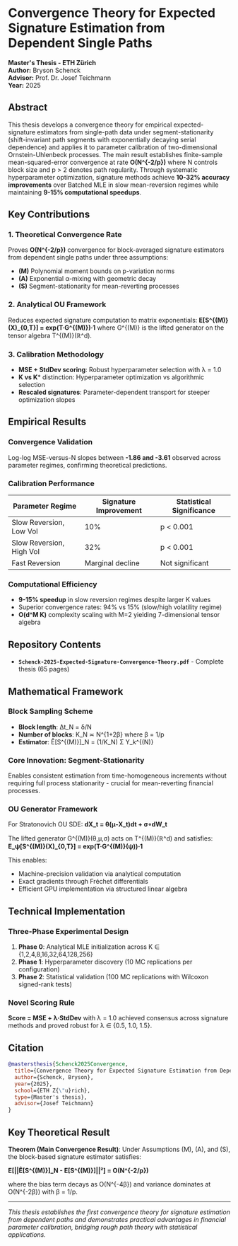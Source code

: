 # Convergence Theory for Expected Signature Estimation from Dependent Single Paths

**Master's Thesis - ETH Zürich**  
**Author:** Bryson Schenck  
**Advisor:** Prof. Dr. Josef Teichmann  
**Year:** 2025

## Abstract

This thesis develops a convergence theory for empirical expected-signature estimators from single-path data under segment-stationarity (shift-invariant path segments with exponentially decaying serial dependence) and applies it to parameter calibration of two-dimensional Ornstein-Uhlenbeck processes. The main result establishes finite-sample mean-squared-error convergence at rate **O(N^{-2/p})** where N controls block size and p > 2 denotes path regularity. Through systematic hyperparameter optimization, signature methods achieve **10-32% accuracy improvements** over Batched MLE in slow mean-reversion regimes while maintaining **9-15% computational speedups**.

## Key Contributions

### 1. Theoretical Convergence Rate
Proves **O(N^{-2/p})** convergence for block-averaged signature estimators from dependent single paths under three assumptions:
- **(M)** Polynomial moment bounds on p-variation norms
- **(A)** Exponential α-mixing with geometric decay  
- **(S)** Segment-stationarity for mean-reverting processes

### 2. Analytical OU Framework
Reduces expected signature computation to matrix exponentials: **E[S^{(M)}(X)_{0,T}] = exp(T·G^{(M)})·1** where G^{(M)} is the lifted generator on the tensor algebra T^{(M)}(ℝ^d).

### 3. Calibration Methodology
- **MSE + StdDev scoring**: Robust hyperparameter selection with λ = 1.0 
- **K vs K*** distinction: Hyperparameter optimization vs algorithmic selection
- **Rescaled signatures**: Parameter-dependent transport for steeper optimization slopes

## Empirical Results

### Convergence Validation
Log-log MSE-versus-N slopes between **-1.86 and -3.61** observed across parameter regimes, confirming theoretical predictions.

### Calibration Performance
| Parameter Regime | Signature Improvement | Statistical Significance |
|-----------------|----------------------|-------------------------|
| Slow Reversion, Low Vol | 10% | p < 0.001 |
| Slow Reversion, High Vol | 32% | p < 0.001 |
| Fast Reversion | Marginal decline | Not significant |

### Computational Efficiency
- **9-15% speedup** in slow reversion regimes despite larger K values
- Superior convergence rates: 94% vs 15% (slow/high volatility regime)
- **O(d^M K)** complexity scaling with M=2 yielding 7-dimensional tensor algebra

## Repository Contents

- **`Schenck-2025-Expected-Signature-Convergence-Theory.pdf`** - Complete thesis (65 pages)

## Mathematical Framework

### Block Sampling Scheme
- **Block length**: Δt_N = δ/N  
- **Number of blocks**: K_N ≍ N^{1+2β} where β = 1/p
- **Estimator**: Ê[S^{(M)}]_N = (1/K_N) Σ Y_k^{(N)}

### Core Innovation: Segment-Stationarity
Enables consistent estimation from time-homogeneous increments without requiring full process stationarity - crucial for mean-reverting financial processes.

### OU Generator Framework
For Stratonovich OU SDE: **dX_t = θ(μ-X_t)dt + σ∘dW_t**

The lifted generator G^{(M)}(θ,μ,σ) acts on T^{(M)}(ℝ^d) and satisfies:
**E_ψ[S^{(M)}(X)_{0,T}] = exp(T·G^{(M)}(ψ))·1**

This enables:
- Machine-precision validation via analytical computation
- Exact gradients through Fréchet differentials  
- Efficient GPU implementation via structured linear algebra

## Technical Implementation

### Three-Phase Experimental Design
1. **Phase 0**: Analytical MLE initialization across K ∈ {1,2,4,8,16,32,64,128,256}
2. **Phase 1**: Hyperparameter discovery (10 MC replications per configuration)  
3. **Phase 2**: Statistical validation (100 MC replications with Wilcoxon signed-rank tests)

### Novel Scoring Rule
**Score = MSE + λ·StdDev** with λ = 1.0 achieved consensus across signature methods and proved robust for λ ∈ {0.5, 1.0, 1.5}.

## Citation

```bibtex
@mastersthesis{Schenck2025Convergence,
  title={Convergence Theory for Expected Signature Estimation from Dependent Single Paths with Applications to Parameter Calibration},
  author={Schenck, Bryson},
  year={2025},
  school={ETH Z{\"u}rich},
  type={Master's thesis},
  advisor={Josef Teichmann}
}
```

## Key Theoretical Result

**Theorem (Main Convergence Result)**: Under Assumptions (M), (A), and (S), the block-based signature estimator satisfies:

**E[||Ê[S^{(M)}]_N - E[S^{(M)}]||²] = O(N^{-2/p})**

where the bias term decays as O(N^{-4β}) and variance dominates at O(N^{-2β}) with β = 1/p.

---

*This thesis establishes the first convergence theory for signature estimation from dependent paths and demonstrates practical advantages in financial parameter calibration, bridging rough path theory with statistical applications.*
